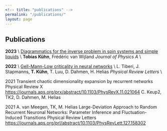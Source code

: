 ```yaml
---
<!-- title: "publications" -->
permalink: "/publications/"
layout: page
---
```


## Publications

**2023** \\
[Diagrammatics for the inverse problem in spin systems and simple liquids](https://iopscience.iop.org/article/10.1088/1751-8121/acb7b4/meta) \\
**Tobias Kühn**, Frédéric van Wijland
_Journal of Physics A_ \\

**2022** \\
[Gell-Mann-Low criticality in neural networks](https://journals.aps.org/prl/abstract/10.1103/PhysRevLett.128.168301) \\
L. Tiberi, J. Stapmanns, **T. Kühn**, T. Luu, D. Dahmen, H. Helias
_Physical Review Letters_ \\


2021
Transient chaotic dimensionality expansion by recurrent networks
Physical Review X
https://journals.aps.org/prx/abstract/10.1103/PhysRevX.11.021064
C. Keup2, TK2, D. Dahmen, M. Helias

2021
A. van Meegen, TK, M. Helias
Large-Deviation Approach to Random Recurrent Neuronal Networks: Parameter Inference and Fluctuation-Induced Transitions
Physical Review Letters
https://journals.aps.org/prl/abstract/10.1103/PhysRevLett.127.158302





<!-- ## Features

 - supports dark mode on macOS Mojave
 - optional sidebar
 - MathJax support
 - no external ressources
 - included archive page
 - supports pagination
 - feed generation
 - responsive
 - syntax highlighting
 - supports comments via [disqus](https://disqus.com/) or [isso](http://posativ.org/isso/)

## Based on

- [Hyde](https://github.com/poole/hyde)
- [Minima](https://github.com/jekyll/minima)
- [Lagrange](https://github.com/LeNPaul/Lagrange)
- [Font Awesome](http://fontawesome.io/)
- [KaTeX](https://katex.org/)
- [Pygments](https://github.com/richleland/pygments-css)

## Installation (jekyll-remote-theme method)

You can use this theme with the `jekyll-remote-theme` plugin. Just create an empty repo, copy over the `index.html` file and add this to your `_config.yml`:

```yaml
remote_theme: niklasbuschmann/contrast@v2.11

plugins:
  - jekyll-remote-theme
```

Note: to enable icons you also need to copy over the `_data` folder.

## Config

Your `_config.yml` could for example look like this:

```yaml
title: "Blog Title"
author: "Blog Author"
description: "My personal blog about ... something"
permalink: /:title/
lang: "en"
excerpt_separator: "\n\n\n"
date_format: "%B %d, %Y"

# Layout

show_excerpts: true        # show article excerpts on the home page
show_frame: true           # adds a gray frame to the site
show_sidebar: false        # show a sidebar instead of the usual header

# Menu

navigation:                # accepts {file, title, url, icon, sidebaricon}
  - {file: "index.html"}
  - {file: "README.md"}

external:                  # shows a footer with social links - for available icons see fontawesome.com/icons
  - {title: Mail, icon: envelope, url: "mailto:niklasbuschmann@users.noreply.github.com"}
  - {title: Github, icon: github, url: "https://github.com/niklasbuschmann/contrast"}
  - {title: Subscribe, icon: rss, url: "/feed.xml"}

comments:
#  disqus_shortname: ""    # see https://disqus.com/
#  isso_domain: ""         # see https://posativ.org/isso/

plugins:
 - jekyll-feed

```

## MathJax

Contrast comes preinstalled with a leightweight alternative to MathJax called [KaTeX](https://katex.org/). To display equations in a post simply set `mathjax: true` in the article's front matter.

## License

[public domain](http://unlicense.org/)

## Screenshots

![screenshot](https://user-images.githubusercontent.com/4943215/109431850-cd711780-7a08-11eb-8601-2763f2ee6bb4.png)

![screenshot](https://user-images.githubusercontent.com/4943215/109431832-b6cac080-7a08-11eb-9c5e-a058680c23a1.png)

![screenshot](https://user-images.githubusercontent.com/4943215/73125194-5f0b8b80-3fa4-11ea-805c-8387187503ad.png) -->
